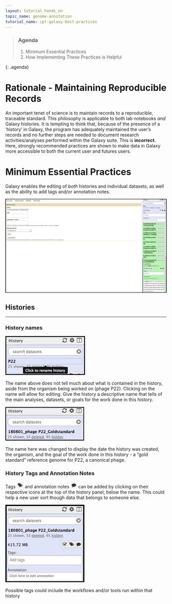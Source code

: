 ```yaml
---
layout: tutorial_hands_on
topic_name: genome-annotation
tutorial_name: cpt-galaxy-best-practices
---
```


> ### Agenda
>
> 1. Minimum Essential Practices
> 2. How Implementing These Practices is Helpful
>
{: .agenda}

# Rationale - Maintaining Reproducible Records

An important tenet of science is to maintain records to a reproducible, traceable standard. This philosophy is applicable to both lab notebooks *and* Galaxy histories. It is tempting to think that, because of the presence of a ‘history’ in Galaxy, the program has adequately maintained the user’s records and no further steps are needed to document research activities/analyses performed within the Galaxy suite. This is **incorrect.** Here, strongly recommended practices are shown to make data in Galaxy more accessible to both the current user and futures users.

# Minimum Essential Practices

Galaxy enables the editing of *both* histories and individual datasets, as well as the ability to add tags and/or annotation notes.

![](../../images/cpt-galaxy-best-practices-screenshots/1_history_dataset_overview.png)

## Histories
------

### History names

![](../../images/cpt-galaxy-best-practices-screenshots/2_edit_history_name.png)

The name above does not tell much about what is contained in the history, aside from the organism being worked on (phage P22). Clicking on the name will allow for editing. Give the history a descriptive name that tells of the main analyses, datasets, or goals for the work done in this history.

![](../../images/cpt-galaxy-best-practices-screenshots/3_descriptive_history_name.png)

The name here was changed to display the date the history was created, the organism, and the goal of the work done in this history - a “gold standard” reference genome for P22, a canonical phage.

### History Tags and Annotation Notes

Tags ![](../../images/cpt-galaxy-best-practices-screenshots/4_history_tags_icon.png)
and annotation notes ![](../../images/cpt-galaxy-best-practices-screenshots/5_history_annotation_note_icon.png) can be added by clicking on their respective icons at the top of the history panel, below the name. This could help a new user sort though data that belongs to someone else.

![](../../images/cpt-galaxy-best-practices-screenshots/6_history_tags_annotations.png)

Possible tags could include the workflows and/or tools run within that history